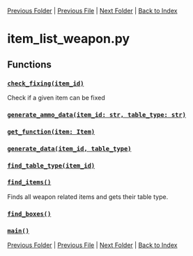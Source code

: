 [Previous Folder](../item_article.md) | [Previous File](item_list_vehicle_maintenance.md) | [Next Folder](../../lists/attachment_list.md) | [Back to Index](../../../index.md)

# item_list_weapon.py

## Functions

### [`check_fixing(item_id)`](https://github.com/Vaileasys/pz-wiki_parser/blob/main/scripts/items/lists/item_list_weapon.py#L18)

Check if a given item can be fixed

### [`generate_ammo_data(item_id: str, table_type: str)`](https://github.com/Vaileasys/pz-wiki_parser/blob/main/scripts/items/lists/item_list_weapon.py#L26)
### [`get_function(item: Item)`](https://github.com/Vaileasys/pz-wiki_parser/blob/main/scripts/items/lists/item_list_weapon.py#L103)
### [`generate_data(item_id, table_type)`](https://github.com/Vaileasys/pz-wiki_parser/blob/main/scripts/items/lists/item_list_weapon.py#L184)
### [`find_table_type(item_id)`](https://github.com/Vaileasys/pz-wiki_parser/blob/main/scripts/items/lists/item_list_weapon.py#L309)
### [`find_items()`](https://github.com/Vaileasys/pz-wiki_parser/blob/main/scripts/items/lists/item_list_weapon.py#L354)

Finds all weapon related items and gets their table type.

### [`find_boxes()`](https://github.com/Vaileasys/pz-wiki_parser/blob/main/scripts/items/lists/item_list_weapon.py#L361)
### [`main()`](https://github.com/Vaileasys/pz-wiki_parser/blob/main/scripts/items/lists/item_list_weapon.py#L396)


[Previous Folder](../item_article.md) | [Previous File](item_list_vehicle_maintenance.md) | [Next Folder](../../lists/attachment_list.md) | [Back to Index](../../../index.md)
